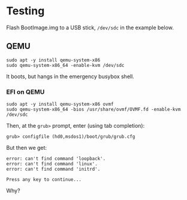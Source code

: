 # Testing

Flash BootImage.img to a USB stick, `/dev/sdc` in the example below.

## QEMU

```
sudo apt -y install qemu-system-x86
sudo qemu-system-x86_64 -enable-kvm /dev/sdc
```

It boots, but hangs in the emergency busybox shell.

### EFI on QEMU

```
sudo apt -y install qemu-system-x86 ovmf
sudo qemu-system-x86_64 -bios /usr/share/ovmf/OVMF.fd -enable-kvm /dev/sdc
```

Then, at the `grub>` prompt, enter (using tab completion):

```
grub> configfile (hd0,msdos1)/boot/grub/grub.cfg
```

But then we get:

```
error: can't find command 'loopback'.
error: can't find command 'linux'.
error: can't find command 'initrd'.

Press any key to continue...
```

Why?
